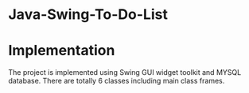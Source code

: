 # Java-Swing-To-Do-List<br />
# Implementation<br />
The project is implemented using Swing GUI widget toolkit and MYSQL database. There are totally 6 classes including main class frames.
